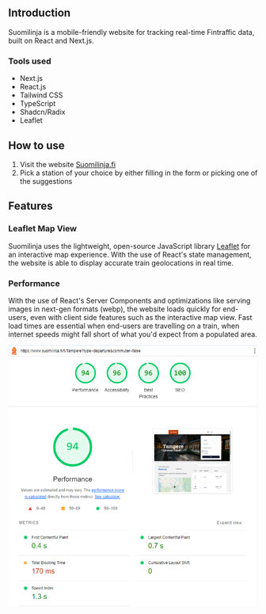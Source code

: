 ## Introduction

Suomilinja is a mobile-friendly website for tracking real-time Fintraffic data, built on React and Next.js.

### Tools used

- Next.js
- React.js
- Tailwind CSS
- TypeScript
- Shadcn/Radix
- Leaflet

## How to use

1. Visit the website [Suomilinja.fi](https://www.suomilinja.fi/fi)
2. Pick a station of your choice by either filling in the form or picking one of the suggestions 

## Features

### Leaflet Map View

Suomilinja uses the lightweight, open-source JavaScript library [Leaflet](https://leafletjs.com/) for an interactive map experience. With the use of React's state management, the website is able to display accurate train geolocations in real time.

### Performance

With the use of React's Server Components and optimizations like serving images in next-gen formats (webp), the website loads quickly for end-users, even with client side features such as the interactive map view. Fast load times are essential when end-users are travelling on a train, when internet speeds might fall short of what you'd expect from a populated area.

![Responsive design](public/lighthouse-score.png)